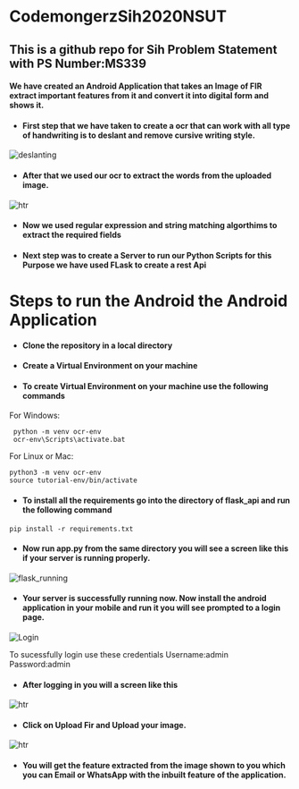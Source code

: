 # CodemongerzSih2020NSUT
## This is a github repo for Sih Problem  Statement with PS Number:MS339
#### We have created an Android Application that takes an Image of FIR extract important features from it and convert it into digital form and shows it.
* #### First step that we have taken to create a ocr that can work with all type of handwriting is to deslant and remove cursive writing style.
![deslanting](./doc/deslanting.png)
* #### After that we used our ocr to extract the words from the uploaded image.
![htr](./doc/htr.png)
* ####  Now we used regular expression and string matching algorthims to extract the required fields
* #### Next step was to create a Server to run our Python Scripts for this Purpose we have used FLask to create a rest Api
# Steps to run the Android the Android Application
*  #### Clone the repository in a local directory
*  #### Create a Virtual Environment on your machine
* #### To create Virtual Environment on your machine use the following commands

For Windows:
 ```
  python -m venv ocr-env
  ocr-env\Scripts\activate.bat
 ```
  
 For Linux or Mac:
  ```
  python3 -m venv ocr-env
  source tutorial-env/bin/activate
 ``` 
 * #### To install all the requirements go into the directory of flask_api and run the following command
 ```
pip install -r requirements.txt
```
 * #### Now run app.py from the same directory you will see a screen like this if your server is running properly.
 ![flask_running](./doc/flask_running.png)
 * #### Your server is successfully running now. Now install the android application in your mobile and run it you will see prompted to a login page.
 ![Login](./doc/Login.jpg)
 
  To sucessfully login use these credentials
  Username:admin
  Password:admin
 
* #### After logging in you will a screen like this
![htr](./doc/mainscreen.jpg)
* #### Click on Upload Fir and Upload your image.
![htr](./doc/result.jpg)
* #### You will get the feature extracted from the image shown to you which you can Email or WhatsApp with the inbuilt feature of the application.
